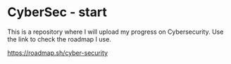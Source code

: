 # CyberSec - start #
This is a repository where I will upload my progress on Cybersecurity. Use the link to check the roadmap I use.

https://roadmap.sh/cyber-security 

